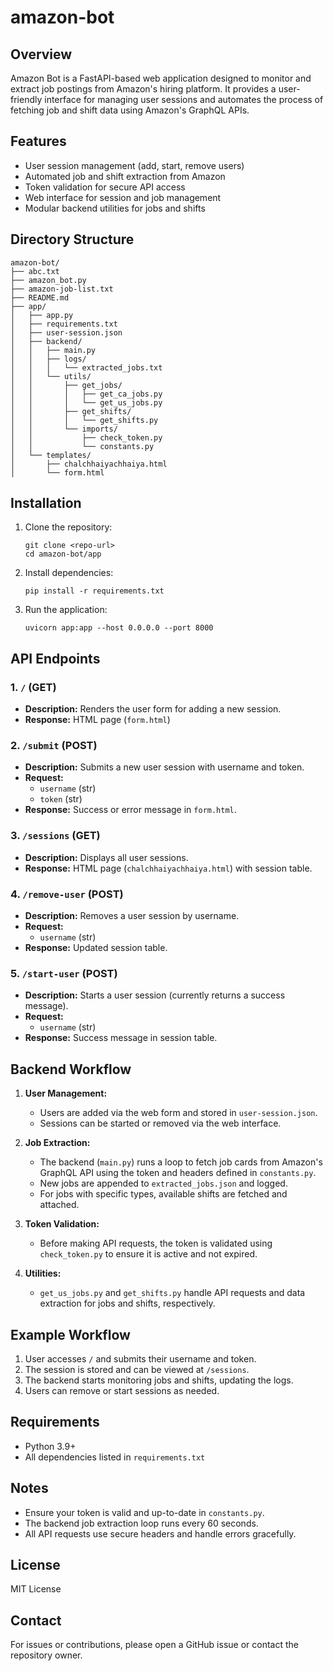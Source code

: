 # amazon-bot
## Overview
Amazon Bot is a FastAPI-based web application designed to monitor and extract job postings from Amazon's hiring platform. It provides a user-friendly interface for managing user sessions and automates the process of fetching job and shift data using Amazon's GraphQL APIs.

## Features
- User session management (add, start, remove users)
- Automated job and shift extraction from Amazon
- Token validation for secure API access
- Web interface for session and job management
- Modular backend utilities for jobs and shifts

## Directory Structure
```
amazon-bot/
├── abc.txt
├── amazon_bot.py
├── amazon-job-list.txt
├── README.md
├── app/
│   ├── app.py
│   ├── requirements.txt
│   ├── user-session.json
│   ├── backend/
│   │   ├── main.py
│   │   ├── logs/
│   │   │   └── extracted_jobs.txt
│   │   └── utils/
│   │       ├── get_jobs/
│   │       │   ├── get_ca_jobs.py
│   │       │   └── get_us_jobs.py
│   │       ├── get_shifts/
│   │       │   └── get_shifts.py
│   │       └── imports/
│   │           ├── check_token.py
│   │           └── constants.py
│   └── templates/
│       ├── chalchhaiyachhaiya.html
│       └── form.html
```

## Installation
1. Clone the repository:
	```
	git clone <repo-url>
	cd amazon-bot/app
	```
2. Install dependencies:
	```
	pip install -r requirements.txt
	```
3. Run the application:
	```
	uvicorn app:app --host 0.0.0.0 --port 8000
	```

## API Endpoints
### 1. `/` (GET)
- **Description:** Renders the user form for adding a new session.
- **Response:** HTML page (`form.html`)

### 2. `/submit` (POST)
- **Description:** Submits a new user session with username and token.
- **Request:**
  - `username` (str)
  - `token` (str)
- **Response:** Success or error message in `form.html`.

### 3. `/sessions` (GET)
- **Description:** Displays all user sessions.
- **Response:** HTML page (`chalchhaiyachhaiya.html`) with session table.

### 4. `/remove-user` (POST)
- **Description:** Removes a user session by username.
- **Request:**
  - `username` (str)
- **Response:** Updated session table.

### 5. `/start-user` (POST)
- **Description:** Starts a user session (currently returns a success message).
- **Request:**
  - `username` (str)
- **Response:** Success message in session table.

## Backend Workflow
1. **User Management:**
	- Users are added via the web form and stored in `user-session.json`.
	- Sessions can be started or removed via the web interface.

2. **Job Extraction:**
	- The backend (`main.py`) runs a loop to fetch job cards from Amazon's GraphQL API using the token and headers defined in `constants.py`.
	- New jobs are appended to `extracted_jobs.json` and logged.
	- For jobs with specific types, available shifts are fetched and attached.

3. **Token Validation:**
	- Before making API requests, the token is validated using `check_token.py` to ensure it is active and not expired.

4. **Utilities:**
	- `get_us_jobs.py` and `get_shifts.py` handle API requests and data extraction for jobs and shifts, respectively.

## Example Workflow
1. User accesses `/` and submits their username and token.
2. The session is stored and can be viewed at `/sessions`.
3. The backend starts monitoring jobs and shifts, updating the logs.
4. Users can remove or start sessions as needed.

## Requirements
- Python 3.9+
- All dependencies listed in `requirements.txt`

## Notes
- Ensure your token is valid and up-to-date in `constants.py`.
- The backend job extraction loop runs every 60 seconds.
- All API requests use secure headers and handle errors gracefully.

## License
MIT License

## Contact
For issues or contributions, please open a GitHub issue or contact the repository owner.
